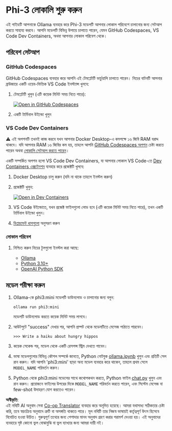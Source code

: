 <!--
CO_OP_TRANSLATOR_METADATA:
{
  "original_hash": "3edae6aebc3d0143037109e8af58f1ac",
  "translation_date": "2025-07-16T18:08:23+00:00",
  "source_file": "md/01.Introduction/01/01.EnvironmentSetup.md",
  "language_code": "bn"
}
-->
# Phi-3 লোকালি শুরু করুন

এই গাইডটি আপনাকে Ollama ব্যবহার করে Phi-3 মডেলটি আপনার লোকাল পরিবেশে চালানোর জন্য সেটআপ করতে সাহায্য করবে। আপনি মডেলটি বিভিন্ন উপায়ে চালাতে পারেন, যেমন GitHub Codespaces, VS Code Dev Containers, অথবা আপনার লোকাল পরিবেশ থেকে।

## পরিবেশ সেটআপ

### GitHub Codespaces

GitHub Codespaces ব্যবহার করে আপনি এই টেমপ্লেটটি ভার্চুয়ালি চালাতে পারেন। নিচের বাটনটি আপনার ব্রাউজারে একটি ওয়েব-ভিত্তিক VS Code ইনস্ট্যান্স খুলবে:

1. টেমপ্লেটটি খুলুন (এটি কয়েক মিনিট সময় নিতে পারে):

    [![Open in GitHub Codespaces](https://github.com/codespaces/badge.svg)](https://codespaces.new/microsoft/phi-3cookbook)

2. একটি টার্মিনাল উইন্ডো খুলুন

### VS Code Dev Containers

⚠️ এই অপশনটি তখনই কাজ করবে যখন আপনার Docker Desktop-এ কমপক্ষে ১৬ জিবি RAM বরাদ্দ থাকবে। যদি আপনার RAM ১৬ জিবির কম হয়, তাহলে আপনি [GitHub Codespaces অপশন](../../../../../md/01.Introduction/01) চেষ্টা করতে পারেন অথবা [লোকালি সেটআপ করতে পারেন](../../../../../md/01.Introduction/01)।

একটি সম্পর্কিত অপশন হলো VS Code Dev Containers, যা আপনার লোকাল VS Code-তে [Dev Containers এক্সটেনশন](https://marketplace.visualstudio.com/items?itemName=ms-vscode-remote.remote-containers) ব্যবহার করে প্রজেক্টটি খুলবে:

1. Docker Desktop চালু করুন (যদি না থাকে তাহলে ইনস্টল করুন)
2. প্রজেক্টটি খুলুন:

    [![Open in Dev Containers](https://img.shields.io/static/v1?style=for-the-badge&label=Dev%20Containers&message=Open&color=blue&logo=visualstudiocode)](https://vscode.dev/redirect?url=vscode://ms-vscode-remote.remote-containers/cloneInVolume?url=https://github.com/microsoft/phi-3cookbook)

3. VS Code উইন্ডোতে, যখন প্রজেক্ট ফাইলগুলো লোড হবে (এটি কয়েক মিনিট সময় নিতে পারে), তখন একটি টার্মিনাল উইন্ডো খুলুন।
4. [ডিপ্লয়মেন্ট ধাপগুলো](../../../../../md/01.Introduction/01) অনুসরণ করুন

### লোকাল পরিবেশ

1. নিশ্চিত করুন নিচের টুলগুলো ইনস্টল করা আছে:

    * [Ollama](https://ollama.com/)
    * [Python 3.10+](https://www.python.org/downloads/)
    * [OpenAI Python SDK](https://pypi.org/project/openai/)

## মডেল পরীক্ষা করুন

1. Ollama-কে phi3:mini মডেলটি ডাউনলোড ও চালানোর জন্য বলুন:

    ```shell
    ollama run phi3:mini
    ```

    মডেলটি ডাউনলোড করতে কয়েক মিনিট সময় লাগবে।

2. আউটপুটে "success" দেখার পর, আপনি প্রম্পট থেকে মডেলটিতে মেসেজ পাঠাতে পারবেন।

    ```shell
    >>> Write a haiku about hungry hippos
    ```

3. কয়েক সেকেন্ড পর, মডেল থেকে একটি রেসপন্স স্ট্রিম দেখতে পাবেন।

4. ভাষা মডেলগুলোর বিভিন্ন কৌশল সম্পর্কে জানতে, Python নোটবুক [ollama.ipynb](../../../../../code/01.Introduce/ollama.ipynb) খুলুন এবং প্রতিটি সেল রান করুন। যদি আপনি 'phi3:mini' ছাড়া অন্য মডেল ব্যবহার করে থাকেন, তাহলে প্রথম সেলে `MODEL_NAME` পরিবর্তন করুন।

5. Python থেকে phi3:mini মডেলের সাথে কথোপকথন করতে, Python ফাইল [chat.py](../../../../../code/01.Introduce/chat.py) খুলুন এবং রান করুন। প্রয়োজনে ফাইলের উপরের দিকে `MODEL_NAME` পরিবর্তন করতে পারেন, এবং সিস্টেম মেসেজ বা few-shot উদাহরণ যোগ করতেও পারেন।

**অস্বীকৃতি**:  
এই নথিটি AI অনুবাদ সেবা [Co-op Translator](https://github.com/Azure/co-op-translator) ব্যবহার করে অনূদিত হয়েছে। আমরা যথাসাধ্য সঠিকতার চেষ্টা করি, তবে স্বয়ংক্রিয় অনুবাদে ত্রুটি বা অসঙ্গতি থাকতে পারে। মূল নথিটি তার নিজস্ব ভাষায়ই কর্তৃত্বপূর্ণ উৎস হিসেবে বিবেচিত হওয়া উচিত। গুরুত্বপূর্ণ তথ্যের জন্য পেশাদার মানব অনুবাদ গ্রহণ করার পরামর্শ দেওয়া হয়। এই অনুবাদের ব্যবহারে সৃষ্ট কোনো ভুল বোঝাবুঝি বা ভুল ব্যাখ্যার জন্য আমরা দায়ী নই।